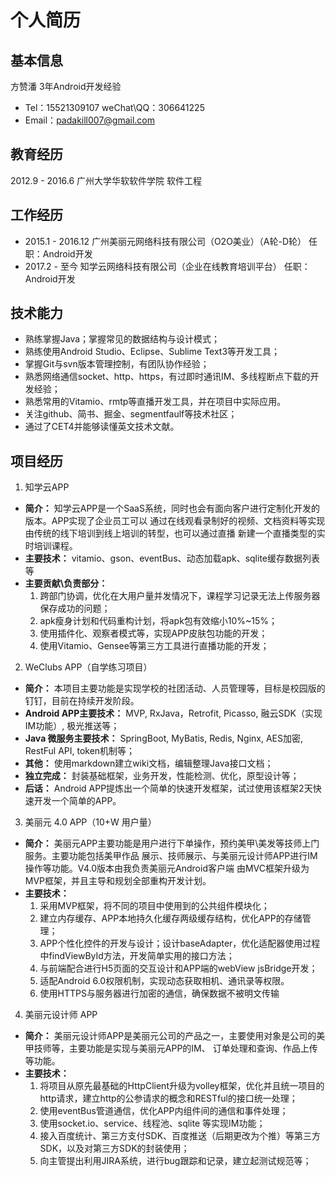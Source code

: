 # 个人简历

## 基本信息
方赞潘 3年Android开发经验
- Tel：15521309107  weChat\QQ：306641225
- Email：padakill007@gmail.com

## 教育经历
2012.9 - 2016.6     广州大学华软软件学院     软件工程

## 工作经历
- 2015.1 - 2016.12 广州美丽元网络科技有限公司（O2O美业）（A轮-D轮）  任职：Android开发
- 2017.2 - 至今 知学云网络科技有限公司（企业在线教育培训平台）  任职：Android开发

## 技术能力
- 熟练掌握Java；掌握常见的数据结构与设计模式；
- 熟练使用Android Studio、Eclipse、Sublime Text3等开发工具；
- 掌握Git与svn版本管理控制，有团队协作经验；
- 熟悉网络通信socket、http、https，有过即时通讯IM、多线程断点下载的开发经验；
- 熟悉常用的Vitamio、rmtp等直播开发工具，并在项目中实际应用。
- 关注github、简书、掘金、segmentfaulf等技术社区；
- 通过了CET4并能够读懂英文技术文献。

## 项目经历

1. 知学云APP
  - **简介：** 知学云APP是一个SaaS系统，同时也会有面向客户进行定制化开发的版本。APP实现了企业员工可以
        通过在线观看录制好的视频、文档资料等实现由传统的线下培训到线上培训的转型，也可以通过直播
        新建一个直播类型的实时培训课程。
  - **主要技术：** vitamio、gson、eventBus、动态加载apk、sqlite缓存数据列表等
  - **主要贡献\负责部分：**
    1. 跨部门协调，优化在大用户量并发情况下，课程学习记录无法上传服务器保存成功的问题；
    2. apk瘦身计划和代码重构计划，将apk包有效缩小10%~15%；
    3. 使用插件化、观察者模式等，实现APP皮肤包功能的开发；
    4. 使用Vitamio、Gensee等第三方工具进行直播功能的开发；
    
2. WeClubs APP（自学练习项目）
  - **简介：** 本项目主要功能是实现学校的社团活动、人员管理等，目标是校园版的钉钉，目前在持续开发阶段。
  - **Android APP主要技术：** MVP, RxJava，Retrofit, Picasso, 融云SDK（实现IM功能）, 极光推送等；
  - **Java 微服务主要技术：** SpringBoot, MyBatis, Redis, Nginx, AES加密, RestFul API, token机制等；
  - **其他：** 使用markdown建立wiki文档，编辑整理Java接口文档；
  - **独立完成：** 封装基础框架，业务开发，性能检测、优化，原型设计等；
  - **后话：** Android APP提炼出一个简单的快速开发框架，试过使用该框架2天快速开发一个简单的APP。
  
3. 美丽元 4.0 APP（10+W 用户量）
  - **简介：** 美丽元APP主要功能是用户进行下单操作，预约美甲\美发等技师上门服务。主要功能包括美甲作品
        展示、技师展示、与美丽元设计师APP进行IM操作等功能。V4.0版本由我负责美丽元Android客户端
        由MVC框架升级为MVP框架，并且主导和规划全部重构开发计划。
  - **主要技术：**
    1. 采用MVP框架，将不同的项目中使用到的公共组件模块化；
    2. 建立内存缓存、APP本地持久化缓存两级缓存结构，优化APP的存储管理；
    3. APP个性化控件的开发与设计；设计baseAdapter，优化适配器使用过程中findViewById方法，开发简单实用的接口方法；
    4. 与前端配合进行H5页面的交互设计和APP端的webView jsBridge开发；
    5. 适配Android 6.0权限机制，实现动态获取相机、通讯录等权限。
    6. 使用HTTPS与服务器进行加密的通信，确保数据不被明文传输
    
4. 美丽元设计师 APP
  - **简介：** 美丽元设计师APP是美丽元公司的产品之一，主要使用对象是公司的美甲技师等，主要功能是实现与美丽元APP的IM、
          订单处理和查询、作品上传等功能。
  - **主要技术：**
    1. 将项目从原先最基础的HttpClient升级为volley框架，优化并且统一项目的http请求，建立http的公参请求的概念和RESTful的接口统一处理； 
    2. 使用eventBus管道通信，优化APP内组件间的通信和事件处理；
    3. 使用socket.io、service、线程池、sqlite 等实现IM功能；
    4. 接入百度统计、第三方支付SDK、百度推送（后期更改为个推）等第三方SDK，以及对第三方SDK的封装使用； 
    5. 向主管提出利用JIRA系统，进行bug跟踪和记录，建立起测试规范等；
